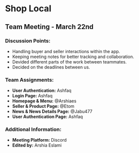 # Shop Local

## Team Meeting - March 22nd

### Discussion Points:
- Handling buyer and seller interactions within the app.
- Keeping meeting notes for better tracking and collaboration.
- Devided different parts of the work between teammates.
- Decided on the deadlines between us.

### Team Assignments:
- **User Authentication:** Ashfaq
- **Login Page:** Ashfaq
- **Homepage & Menu:** @Arshiaes
- **Seller & Product Page:** @Etom
- **News & News Details Page:** @Jabu477
- **User Authentication Page:** Ashfaq


### Additional Information:
- **Meeting Platform:** Discord
- **Edited by:** Arshia Eslami



